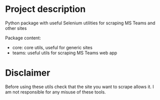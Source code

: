 # Project description

Python package with useful Selenium utilities for scraping MS Teams and other sites

Package content:

- core: core utils, useful for generic sites
- teams: useful utils for scraping MS Teams web app

# Disclaimer

Before using these utils check that the site you want to scrape allows it. I am not responsible for any misuse of these tools.
